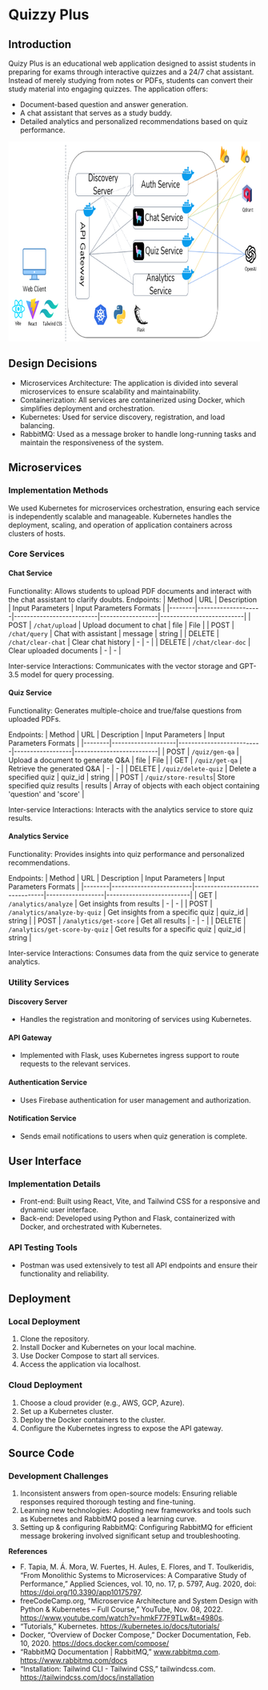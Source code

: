 # Quizzy Plus

## Introduction
Quizy Plus is an educational web application designed to assist students in preparing for exams through interactive quizzes and a 24/7 chat assistant. Instead of merely studying from notes or PDFs, students can convert their study material into engaging quizzes. The application offers:

- Document-based question and answer generation.
- A chat assistant that serves as a study buddy.
- Detailed analytics and personalized recommendations based on quiz performance.

<img src="archi_image.png" width="800px" height="400px"/>

## Design Decisions
- Microservices Architecture: The application is divided into several microservices to ensure scalability and maintainability.
- Containerization: All services are containerized using Docker, which simplifies deployment and orchestration.
- Kubernetes: Used for service discovery, registration, and load balancing.
- RabbitMQ: Used as a message broker to handle long-running tasks and maintain the responsiveness of the system.

## Microservices
### Implementation Methods
We used Kubernetes for microservices orchestration, ensuring each service is independently scalable and manageable. Kubernetes handles the deployment, scaling, and operation of application containers across clusters of hosts.

### Core Services
#### Chat Service
Functionality: Allows students to upload PDF documents and interact with the chat assistant to clarify doubts.
Endpoints:
| Method | URL                | Description              | Input Parameters | Input Parameters Formats |
|--------|--------------------|--------------------------|------------------|--------------------------|
| POST   | `/chat/upload`       | Upload document to chat  | file             | File                     |
| POST   | `/chat/query`        | Chat with assistant      | message          | string                   |
| DELETE | `/chat/clear-chat`   | Clear chat history       | -                | -                        |
| DELETE | `/chat/clear-doc`    | Clear uploaded documents | -                | -                        |


Inter-service Interactions: Communicates with the vector storage and GPT-3.5 model for query processing.

#### Quiz Service
Functionality: Generates multiple-choice and true/false questions from uploaded PDFs.

Endpoints:
| Method | URL                | Description              | Input Parameters | Input Parameters Formats |
|--------|--------------------|--------------------------|------------------|--------------------------|
| POST   | `/quiz/gen-qa`       | Upload a document to generate Q&A             | file             | File                     |
| GET    | `/quiz/get-qa`       | Retrieve the generated Q&A                  | -                | -                        |
| DELETE | `/quiz/delete-quiz`  | Delete a specified quiz    | quiz_id          | string                   |
| POST   | `/quiz/store-results`| Store specified quiz results | results        | Array of objects with each object containing 'question' and 'score' |


Inter-service Interactions: Interacts with the analytics service to store quiz results.

#### Analytics Service
Functionality: Provides insights into quiz performance and personalized recommendations.

Endpoints:
| Method | URL                     | Description                   | Input Parameters | Input Parameters Formats |
|--------|-------------------------|-------------------------------|------------------|--------------------------|
| GET    | `/analytics/analyze`      | Get insights from results     | -                | -                        |
| POST   | `/analytics/analyze-by-quiz` | Get insights from a specific quiz | quiz_id         | string                   |
| POST   | `/analytics/get-score`    | Get all results               | -                | -                        |
| DELETE | `/analytics/get-score-by-quiz` | Get results for a specific quiz | quiz_id         | string                   |


Inter-service Interactions: Consumes data from the quiz service to generate analytics.

### Utility Services
#### Discovery Server
- Handles the registration and monitoring of services using Kubernetes.

#### API Gateway
- Implemented with Flask, uses Kubernetes ingress support to route requests to the relevant services.

#### Authentication Service
- Uses Firebase authentication for user management and authorization.

#### Notification Service
- Sends email notifications to users when quiz generation is complete.

## User Interface
### Implementation Details
- Front-end: Built using React, Vite, and Tailwind CSS for a responsive and dynamic user interface.
- Back-end: Developed using Python and Flask, containerized with Docker, and orchestrated with Kubernetes.

### API Testing Tools
- Postman was used extensively to test all API endpoints and ensure their functionality and reliability.

## Deployment
### Local Deployment
1. Clone the repository.
2. Install Docker and Kubernetes on your local machine.
3. Use Docker Compose to start all services.
4. Access the application via localhost.

### Cloud Deployment
1. Choose a cloud provider (e.g., AWS, GCP, Azure).
2. Set up a Kubernetes cluster.
3. Deploy the Docker containers to the cluster.
4. Configure the Kubernetes ingress to expose the API gateway.

## Source Code
### Development Challenges
1. Inconsistent answers from open-source models: Ensuring reliable responses required thorough testing and fine-tuning.
2. Learning new technologies: Adopting new frameworks and tools such as Kubernetes and RabbitMQ posed a learning curve.
3. Setting up & configuring RabbitMQ: Configuring RabbitMQ for efficient message brokering involved significant setup and troubleshooting.

**References**
- F. Tapia, M. Á. Mora, W. Fuertes, H. Aules, E. Flores, and T. Toulkeridis, “From Monolithic Systems to Microservices: A Comparative Study of Performance,” Applied Sciences, vol. 10, no. 17, p. 5797, Aug. 2020, doi: https://doi.org/10.3390/app10175797.
- freeCodeCamp.org, “Microservice Architecture and System Design with Python & Kubernetes – Full Course,” YouTube, Nov. 08, 2022. https://www.youtube.com/watch?v=hmkF77F9TLw&t=4980s.
- “Tutorials,” Kubernetes. https://kubernetes.io/docs/tutorials/
- Docker, “Overview of Docker Compose,” Docker Documentation, Feb. 10, 2020. https://docs.docker.com/compose/
- “RabbitMQ Documentation | RabbitMQ,” www.rabbitmq.com. https://www.rabbitmq.com/docs
- “Installation: Tailwind CLI - Tailwind CSS,” tailwindcss.com. https://tailwindcss.com/docs/installation
